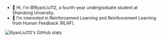 - 👋 Hi, I’m @RyanLiu112, a fourth-year undergraduate student at Shandong Unversity.
- 👀 I’m interested in Reinforcement Learning and Reinforcement Learning from Human Feedback (RLHF).

![RyanLiu112's GitHub stats](https://github-readme-stats.vercel.app/api?username=ryanliu112&count_private=true&show_icons=true)

<!---
RyanLiu112/RyanLiu112 is a ✨ special ✨ repository because its `README.md` (this file) appears on your GitHub profile.
You can click the Preview link to take a look at your changes.
--->
